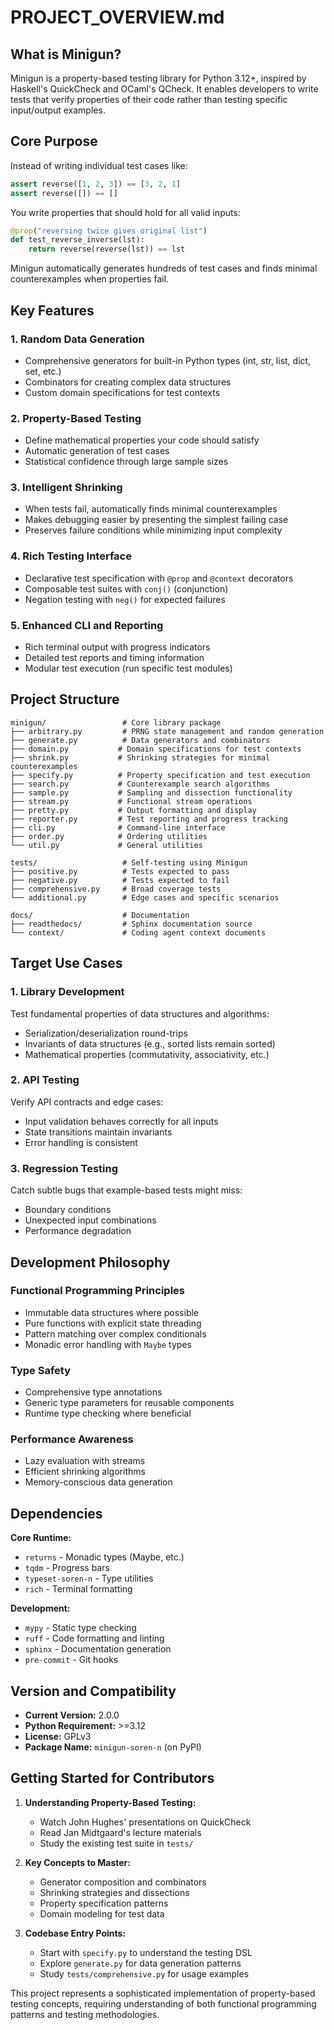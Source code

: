 # PROJECT_OVERVIEW.md

## What is Minigun?

Minigun is a property-based testing library for Python 3.12+, inspired by Haskell's QuickCheck and OCaml's QCheck. It enables developers to write tests that verify properties of their code rather than testing specific input/output examples.

## Core Purpose

Instead of writing individual test cases like:
```python
assert reverse([1, 2, 3]) == [3, 2, 1]
assert reverse([]) == []
```

You write properties that should hold for all valid inputs:
```python
@prop("reversing twice gives original list")
def test_reverse_inverse(lst):
    return reverse(reverse(lst)) == lst
```

Minigun automatically generates hundreds of test cases and finds minimal counterexamples when properties fail.

## Key Features

### 1. **Random Data Generation**
- Comprehensive generators for built-in Python types (int, str, list, dict, set, etc.)
- Combinators for creating complex data structures
- Custom domain specifications for test contexts

### 2. **Property-Based Testing**
- Define mathematical properties your code should satisfy
- Automatic generation of test cases
- Statistical confidence through large sample sizes

### 3. **Intelligent Shrinking**
- When tests fail, automatically finds minimal counterexamples
- Makes debugging easier by presenting the simplest failing case
- Preserves failure conditions while minimizing input complexity

### 4. **Rich Testing Interface**
- Declarative test specification with `@prop` and `@context` decorators
- Composable test suites with `conj()` (conjunction)
- Negation testing with `neg()` for expected failures

### 5. **Enhanced CLI and Reporting**
- Rich terminal output with progress indicators
- Detailed test reports and timing information
- Modular test execution (run specific test modules)

## Project Structure

```
minigun/                 # Core library package
├── arbitrary.py         # PRNG state management and random generation
├── generate.py          # Data generators and combinators
├── domain.py           # Domain specifications for test contexts
├── shrink.py           # Shrinking strategies for minimal counterexamples
├── specify.py          # Property specification and test execution
├── search.py           # Counterexample search algorithms
├── sample.py           # Sampling and dissection functionality
├── stream.py           # Functional stream operations
├── pretty.py           # Output formatting and display
├── reporter.py         # Test reporting and progress tracking
├── cli.py              # Command-line interface
├── order.py            # Ordering utilities
└── util.py             # General utilities

tests/                   # Self-testing using Minigun
├── positive.py          # Tests expected to pass
├── negative.py          # Tests expected to fail
├── comprehensive.py     # Broad coverage tests
└── additional.py        # Edge cases and specific scenarios

docs/                    # Documentation
├── readthedocs/         # Sphinx documentation source
└── context/             # Coding agent context documents
```

## Target Use Cases

### 1. **Library Development**
Test fundamental properties of data structures and algorithms:
- Serialization/deserialization round-trips
- Invariants of data structures (e.g., sorted lists remain sorted)
- Mathematical properties (commutativity, associativity, etc.)

### 2. **API Testing**
Verify API contracts and edge cases:
- Input validation behaves correctly for all inputs
- State transitions maintain invariants
- Error handling is consistent

### 3. **Regression Testing**
Catch subtle bugs that example-based tests might miss:
- Boundary conditions
- Unexpected input combinations
- Performance degradation

## Development Philosophy

### **Functional Programming Principles**
- Immutable data structures where possible
- Pure functions with explicit state threading
- Pattern matching over complex conditionals
- Monadic error handling with `Maybe` types

### **Type Safety**
- Comprehensive type annotations
- Generic type parameters for reusable components
- Runtime type checking where beneficial

### **Performance Awareness**
- Lazy evaluation with streams
- Efficient shrinking algorithms
- Memory-conscious data generation

## Dependencies

**Core Runtime:**
- `returns` - Monadic types (Maybe, etc.)
- `tqdm` - Progress bars
- `typeset-soren-n` - Type utilities
- `rich` - Terminal formatting

**Development:**
- `mypy` - Static type checking
- `ruff` - Code formatting and linting
- `sphinx` - Documentation generation
- `pre-commit` - Git hooks

## Version and Compatibility

- **Current Version:** 2.0.0
- **Python Requirement:** >=3.12
- **License:** GPLv3
- **Package Name:** `minigun-soren-n` (on PyPI)

## Getting Started for Contributors

1. **Understanding Property-Based Testing:**
   - Watch John Hughes' presentations on QuickCheck
   - Read Jan Midtgaard's lecture materials
   - Study the existing test suite in `tests/`

2. **Key Concepts to Master:**
   - Generator composition and combinators
   - Shrinking strategies and dissections
   - Property specification patterns
   - Domain modeling for test data

3. **Codebase Entry Points:**
   - Start with `specify.py` to understand the testing DSL
   - Explore `generate.py` for data generation patterns
   - Study `tests/comprehensive.py` for usage examples

This project represents a sophisticated implementation of property-based testing concepts, requiring understanding of both functional programming patterns and testing methodologies.
